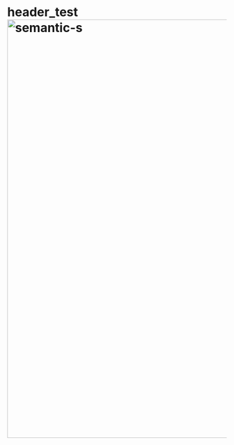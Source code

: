 # header_test<img width="960" alt="semantic-s" src="https://github.com/user-attachments/assets/53e8ca59-761c-42fe-b074-bd3f19f0ca54" />
